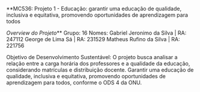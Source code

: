 **MC536: Projeto 1 - Educação: garantir uma educação de qualidade, inclusiva e equitativa, promovendo oportunidades de aprendizagem para todos

*Overview do Projeto***
Grupo: 16
Nomes:
    Gabriel Jeronimo da Silva | RA: 247112
    George de Lima Sá | RA: 231529
    Matheus Rufino da Silva | RA: 221756

Objetivo de Desenvolvimento Sustentável: O projeto busca analisar a relação entre a carga horária dos professores e a qualidade da educação, considerando matrículas e distribuição docente. Garantir uma educação de qualidade, inclusiva e equitativa, promovendo oportunidades de aprendizagem para todos, conforme o ODS 4 da ONU.
